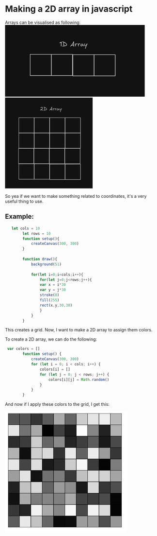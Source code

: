 # Making a 2D array in javascript
Arrays can be visualised as following:
![alt text](image.png)![alt text](image-1.png)

So yea if we want to make something related to coordinates, it's a very useful thing to use.

## Example:

```js
   let cols = 10
        let rows = 10
        function setup(){
            createCanvas(300, 300)
        }

        function draw(){
            background(51)

            for(let i=0;i<cols;i++){
                for(let j=0;j<rows;j++){
                var x = i*30
                var y = j*30
                stroke(0)
                fill(255)
                rect(x,y,30,30)
                }   
            }
        }
```
This creates a grid. Now, I want to make a 2D array to assign them colors.

To create a 2D array, we can do the following:

```js
 var colors = []
        function setup() {
            createCanvas(300, 300)
            for (let i = 0; i < cols; i++) {
                colors[i] = []
                for (let j = 0; j < rows; j++) {
                    colors[i][j] = Math.random()
                }
            }
        }
```
And now if I apply these colors to the grid, I get this:

![alt text](image-2.png)